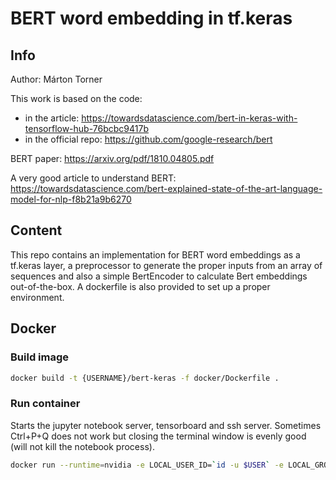 # BERT word embedding in tf.keras

## Info

Author: Márton Torner

This work is based on the code:
- in the article: https://towardsdatascience.com/bert-in-keras-with-tensorflow-hub-76bcbc9417b
- in the official repo: https://github.com/google-research/bert

BERT paper: https://arxiv.org/pdf/1810.04805.pdf

A very good article to understand BERT: https://towardsdatascience.com/bert-explained-state-of-the-art-language-model-for-nlp-f8b21a9b6270

## Content

This repo contains an implementation for BERT word embeddings as a tf.keras layer, a preprocessor 
to generate the proper inputs from an array of sequences and also a simple BertEncoder to calculate Bert embeddings 
out-of-the-box. A dockerfile is also provided to set up a proper environment.

## Docker

### Build image

```bash
docker build -t {USERNAME}/bert-keras -f docker/Dockerfile .
```

### Run container

Starts the jupyter notebook server, tensorboard and ssh server. Sometimes Ctrl+P+Q does not work but closing the
terminal window is evenly good (will not kill the notebook process).

```bash
docker run --runtime=nvidia -e LOCAL_USER_ID=`id -u $USER` -e LOCAL_GROUP_ID=`id -g $USER` --name 'bert-keras' -p xxxx:8888 -p yyyy:6006 -p zzzz:22 -v {bert-keras root folder}:/app {USERNAME}/bert-keras:latest
```